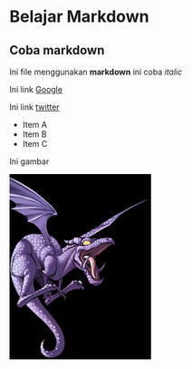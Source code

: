 
# Belajar Markdown

## Coba markdown

Ini file menggunakan **markdown** ini coba _italic_

Ini link [Google](https://google.com)

Ini link [twitter](https://twitter.com)

- Item A
- Item B
- Item C


Ini gambar 

![Image Name](./assets/image/head.png)



